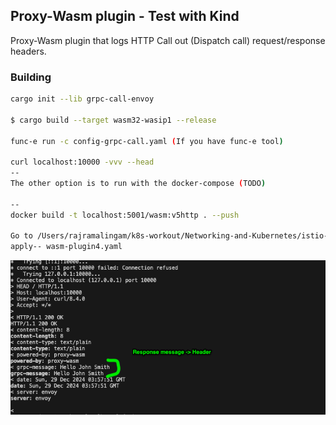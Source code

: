 ## Proxy-Wasm plugin - Test with Kind 

Proxy-Wasm plugin that logs HTTP Call out (Dispatch call) request/response headers.

### Building

```sh
cargo init --lib grpc-call-envoy  

$ cargo build --target wasm32-wasip1 --release

func-e run -c config-grpc-call.yaml (If you have func-e tool)

curl localhost:10000 -vvv --head
-- 
The other option is to run with the docker-compose (TODO)

--
docker build -t localhost:5001/wasm:v5http . --push

Go to /Users/rajramalingam/k8s-workout/Networking-and-Kubernetes/istio-1.24.1/wasm-extension 
apply-- wasm-plugin4.yaml


```
![Alt text]( output.png "Output")